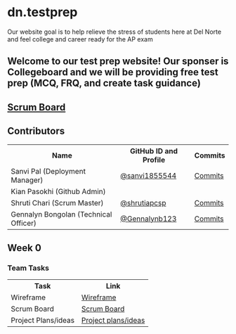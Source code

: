 # dn.testprep


Our website goal is to help relieve the stress of students here at Del Norte and feel college and career ready for the AP exam
## Welcome to our test prep website! Our sponser is Collegeboard and we will be providing free test prep (MCQ, FRQ, and create task guidance)
## [Scrum Board](https://github.com/sanvi1855544/testprep/projects/1)

## Contributors
<table>
   <tr>
    <th>Name</th>
    <th>GitHub ID and Profile</th>
    <th>Commits</th>
   </tr>
   <tr>
    <td>Sanvi Pal (Deployment Manager)</td>
    <td> <a href="https://github.com/sanvi1855544">@sanvi1855544</a> </td>
    <td> <a href="https://github.com/sanvi1855544/testprep/commits?author=sanvi1855544">Commits</a> </td>
  </tr>
  <tr>
    <td> Kian Pasokhi (Github Admin) </td>
    <td> </td>
    <td> </td>
  </tr>
  <tr>
    <td> Shruti Chari (Scrum Master) </td>
    <td> <a href="https://github.com/shrutiapcsp">@shrutiapcsp</a> </td>
    <td> <a href="https://github.com/sanvi1855544/testprep/commits?author=shrutiapcsp">Commits</a> </td>
  </tr>
  <tr>
    <td> Gennalyn Bongolan (Technical Officer)</td>
    <td> <a href="https://github.com/Gennalynb123">@Gennalynb123</a></td>
    <td> <a href="https://github.com/sanvi1855544/testprep/commits?author=Gennalynb123">Commits</a> </td>
  </tr>
  
</table>


## Week 0
### Team Tasks
<table>
   <tr>
    <th>Task</th>
    <th>Link</th>
   </tr>
   <tr>
    <td>Wireframe</td>
    <td> <a href="">Wireframe</a> </td>
  </tr>
  <tr>
    <td> Scrum Board </td>
    <td> <a href="">Scrum Board</a> </td>
  </tr>
  <tr>
    <td> Project Plans/ideas </td>
    <td> <a href="">Project plans/ideas</a> </td>
   </tr>
  
</table>
